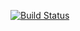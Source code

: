 [![Build Status](https://www.travis-ci.org/Jungle-Leung/travis-tp5.svg?branch=master)](https://www.travis-ci.org/Jungle-Leung/travis-tp5)

